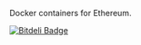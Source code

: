 Docker containers for Ethereum.


[![Bitdeli Badge](https://d2weczhvl823v0.cloudfront.net/keo/docker-ethereum/trend.png)](https://bitdeli.com/free "Bitdeli Badge")

